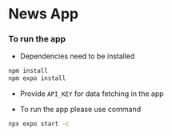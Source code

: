 # News App

### To run the app

- Dependencies need to be installed

```bash
npm install
npm expo install
```

- Provide `API_KEY` for data fetching in the app

- To run the app please use command

```bash
npx expo start -c
```
